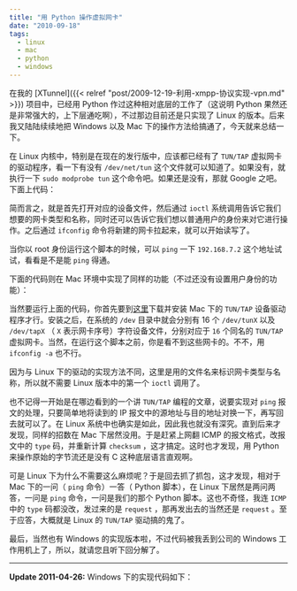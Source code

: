 ```yaml
---
title: "用 Python 操作虚拟网卡"
date: "2010-09-18"
tags:
  - linux
  - mac
  - python
  - windows
---
```


在我的 [XTunnel]({{< relref "post/2009-12-19-利用-xmpp-协议实现-vpn.md" >}}) 项目中，已经用 Python 作过这种相对底层的工作了（这说明 Python 果然还是非常强大的，上下层通吃啊），不过那边目前还是只实现了 Linux 的版本。后来我又陆陆续续地把 Windows 以及 Mac 下的操作方法给搞通了，今天就来总结一下。

在 Linux 内核中，特别是在现在的发行版中，应该都已经有了 `TUN/TAP` 虚拟网卡的驱动程序，看一下有没有 `/dev/net/tun` 这个文件就可以知道了。如果没有，就执行一下 `sudo modprobe tun` 这个命令吧。如果还是没有，那就 Google 之吧。下面上代码：

<!--more-->

<script src="https://gist.github.com/glacjay/585369.js"></script>

简而言之，就是首先打开对应的设备文件，然后通过 `ioctl` 系统调用告诉它我们想要的网卡类型和名称，同时还可以告诉它我们想以普通用户的身份来对它进行操作。之后通过 `ifconfig` 命令将新建的网卡拉起来，就可以开始读写了。

当你以 root 身份运行这个脚本的时候，可以 `ping` 一下 `192.168.7.2` 这个地址试试，看看是不是能 `ping` 得通。

下面的代码则在 Mac 环境中实现了同样的功能（不过还没有设置用户身份的功能）：

<script src="https://gist.github.com/glacjay/586860.js"></script>

当然要运行上面的代码，你首先要到[这里](http://tuntaposx.sourceforge.net/)下载并安装 Mac 下的 `TUN/TAP` 设备驱动程序才行。安装之后，在系统的 `/dev` 目录中就会分别有 16 个 `/dev/tunX` 以及 `/dev/tapX` （ `X` 表示网卡序号）字符设备文件，分别对应于 `16` 个同名的 `TUN/TAP` 虚拟网卡。当然，在运行这个脚本之前，你是看不到这些网卡的。不不，用 `ifconfig -a` 也不行。

因为与 Linux 下的驱动的实现方法不同，这里是用的文件名来标识网卡类型与名称，所以就不需要 Linux 版本中的第一个 `ioctl` 调用了。

也不记得一开始是在哪边看到的一个讲 `TUN/TAP` 编程的文章，说要实现对 `ping` 报文的处理，只要简单地将读到的 IP 报文中的源地址与目的地址对换一下，再写回去就可以了。在 Linux 系统中也确实是如此，因此我也就没有深究。直到后来才发现，同样的招数在 Mac 下居然没用。于是赶紧上网翻 ICMP 的报文格式，改报文中的 `type` 码，并重新计算 `checksum` ，这才搞定。这时也才发现，用 Python 来操作原始的字节流还是没有 C 这种底层语言直观啊。

可是 Linux 下为什么不需要这么麻烦呢？于是回去抓了抓包，这才发现，相对于 Mac 下的一问（ `ping` 命令）一答（ Python 脚本），在 Linux 下居然是两问两答，一问是 `ping` 命令，一问是我们的那个 Python 脚本。这也不奇怪，我连 `ICMP` 中的 `type` 码都没改，发过来的是 `request` ，那再发出去的当然还是 `request` 。至于应答，大概就是 Linux 的 `TUN/TAP` 驱动搞的鬼了。

最后，当然也有 Windows 的实现版本啦，不过代码被我丢到公司的 Windows 工作用机上了，所以，就请您且听下回分解了。

-----

**Update 2011-04-26:** Windows 下的实现代码如下：

<script src="https://gist.github.com/glacjay/586892.js"></script>
